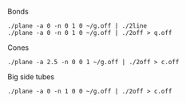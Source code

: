 Bonds
```
./plane -a 0 -n 0 1 0 ~/g.off | ./2line
./plane -a 0 -n 0 1 0 ~/g.off | ./2off > q.off
```

Cones
```
./plane -a 2.5 -n 0 0 1 ~/g.off | ./2off > c.off
```

Big side tubes
```
./plane -a 0 -n 1 0 0 ~/g.off | ./2off > c.off
```
